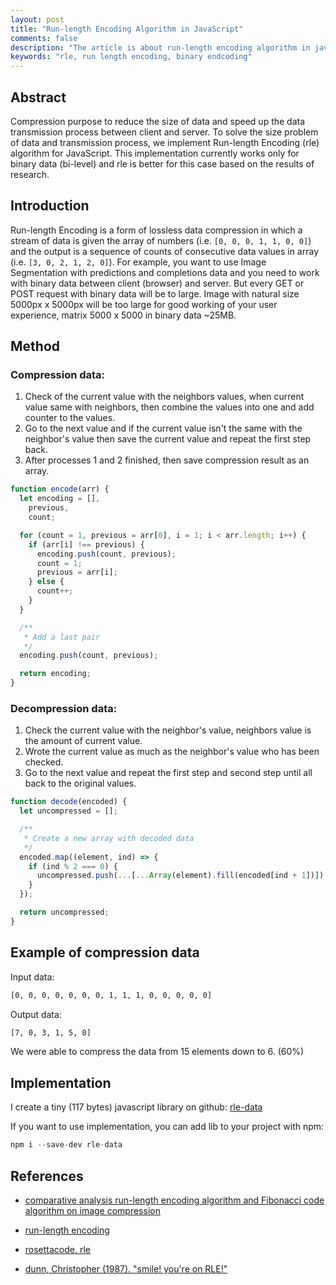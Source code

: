 ```yaml
---
layout: post
title: "Run-length Encoding Algorithm in JavaScript"
comments: false
description: "The article is about run-length encoding algorithm in javascript for Image Compression"
keywords: "rle, run length encoding, binary endcoding"
---
```


## Abstract

Compression purpose to reduce the size of data and speed up the data transmission process between client and server. To solve the size problem of data and transmission process, we implement Run-length Encoding (rle) algorithm for JavaScript. This implementation currently works only for binary data (bi-level) and rle is better for this case based on the results of research.

## Introduction

Run-length Encoding is a form of lossless data compression in which a stream of data is given the array of numbers (i.e. `[0, 0, 0, 1, 1, 0, 0]`) and the output is a sequence of counts of consecutive data values in array (i.e. `[3, 0, 2, 1, 2, 0]`). For example, you want to use Image Segmentation with predictions and completions data and you need to work with binary data between client (browser) and server. But every GET or POST request with binary data will be to large. Image with natural size 5000px x 5000px will be too large for good working of your user experience, matrix 5000 x 5000 in binary data ~25MB.

## Method

### Compression data:

1. Check of the current value with the neighbors values, when current value same with neighbors, then combine the values into one and add counter to the values.
2. Go to the next value and if the current value isn't the same with the neighbor's value then save the current value and repeat the first step back.
3. After processes 1 and 2 finished, then save compression result as an array.

```javascript
function encode(arr) {
  let encoding = [],
    previous,
    count;

  for (count = 1, previous = arr[0], i = 1; i < arr.length; i++) {
    if (arr[i] !== previous) {
      encoding.push(count, previous);
      count = 1;
      previous = arr[i];
    } else {
      count++;
    }
  }

  /**
   * Add a last pair
   */
  encoding.push(count, previous);

  return encoding;
}
```

### Decompression data:

1. Check the current value with the neighbor's value, neighbors value is the amount of current value.
2. Wrote the current value as much as the neighbor's value who has been checked.
3. Go to the next value and repeat the first step and second step until all back to the original values.

```javascript
function decode(encoded) {
  let uncompressed = [];

  /**
   * Create a new array with decoded data
   */
  encoded.map((element, ind) => {
    if (ind % 2 === 0) {
      uncompressed.push(...[...Array(element).fill(encoded[ind + 1])]);
    }
  });

  return uncompressed;
}
```

## Example of compression data

Input data:

```bash
[0, 0, 0, 0, 0, 0, 0, 1, 1, 1, 0, 0, 0, 0, 0]
```

Output data:

```bash
[7, 0, 3, 1, 5, 0]
```

We were able to compress the data from 15 elements down to 6. (60%)

## Implementation

I create a tiny (117 bytes) javascript library on github: [rle-data](https://github.com/shevchenkonik/rle-data)

If you want to use implementation, you can add lib to your project with npm:

```javascript
npm i --save-dev rle-data
```

## References

- [comparative analysis run-length encoding algorithm and Fibonacci code algorithm on image compression](https://www.researchgate.net/publication/334632557_Comparative_Analysis_Run-Length_Encoding_Algorithm_and_Fibonacci_Code_Algorithm_on_Image_Compression)

- [run-length encoding](https://en.wikipedia.org/wiki/Run-length_encoding)

- [rosettacode. rle](http://rosettacode.org/wiki/Run-length_encoding)

- [dunn, Christopher (1987). "smile! you're on RLE!"](http://csbruce.com/cbm/transactor/pdfs/trans_v7_i06.pdf)
